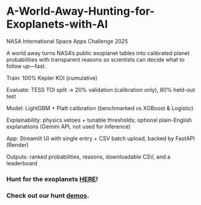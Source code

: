 # A-World-Away-Hunting-for-Exoplanets-with-AI
NASA International Space Apps Challenge 2025



A world away turns NASA’s public exoplanet tables into calibrated planet probabilities with transparent reasons so scientists can decide what to follow up—fast.

Train: 100% Kepler KOI (cumulative)

Evaluate: TESS TOI split → 20% validation (calibration only), 80% held-out test

Model: LightGBM + Platt calibration (benchmarked vs XGBoost & Logistic)

Explainability: physics vetoes + tunable thresholds; optional plain-English explanations (Gemini API, not used for inference)

App: Streamlit UI with single entry + CSV batch upload, backed by FastAPI (Render)

Outputs: ranked probabilities, reasons, downloadable CSV, and a leaderboard


### Hunt for the exoplanets [HERE](https://a-world-away-hunting-for-exoplanets-with-d7es.onrender.com/)!

### Check out our hunt [demos]([https://drive.google.com/file/d/1uDW9WdQq4psa6G1mbURNno3uMu1hUeTN/view?usp=sharing](https://drive.google.com/drive/folders/1Fglgges9n0_v61pZleGld7YqilmzL20Q?usp=sharing)).
